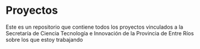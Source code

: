 # Proyectos
Este es un repositorio que contiene todos los proyectos vinculados a la Secretaría de Ciencia Tecnología e Innovación de la Provincia de Entre Ríos sobre los que estoy trabajando
